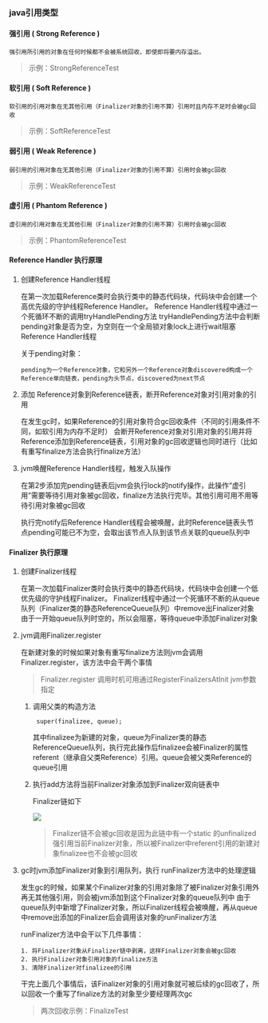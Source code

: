 ### java引用类型


#### 强引用 ( Strong Reference )
   
    强引用所引用的对象在任何时候都不会被系统回收，即使即将要内存溢出。
    
   > 示例：StrongReferenceTest

#### 软引用 ( Soft Reference )

    软引用的引用对象在无其他引用（Finalizer对象的引用不算）引用时且内存不足时会被gc回收
    
   > 示例：SoftReferenceTest

#### 弱引用 ( Weak Reference )

    弱引用的引用对象在无其他引用（Finalizer对象的引用不算）引用时会被gc回收
    
   > 示例：WeakReferenceTest
      
#### 虚引用 ( Phantom Reference )

    虚引用的引用对象在无其他引用（Finalizer对象的引用不算）引用时会被gc回收
    
   > 示例：PhantomReferenceTest


#### Reference Handler 执行原理

1. 创建Reference Handler线程
    
      在第一次加载Reference类时会执行类中的静态代码块，代码块中会创建一个高优先级的守护线程Reference Handler。
      Reference Handler线程中通过一个死循环不断的调用tryHandlePending方法
      tryHandlePending方法中会判断pending对象是否为空，为空则在一个全局锁对象lock上进行wait阻塞Reference Handler线程
       
      关于pending对象：
      
       pending为一个Reference对象，它和另外一个Reference对象discovered构成一个Reference单向链表，pending为头节点，discovered为next节点
       
2. 添加 Reference对象到Reference链表，断开Reference对象对引用对象的引用

     在发生gc时，如果Reference的引用对象符合gc回收条件（不同的引用条件不同，如软引用为内存不足时）
     会断开Reference对象对引用对象的引用并将Reference添加到Reference链表，引用对象的gc回收逻辑也同时进行（比如有重写finalize方法会执行finalize方法）

3. jvm唤醒Reference Handler线程，触发入队操作      
      
     在第2步添加完pending链表后jvm会执行lock的notify操作，此操作“虚引用”需要等待引用对象被gc回收，finalize方法执行完毕。其他引用可用不用等待引用对象被gc回收
    
     执行完notify后Reference Handler线程会被唤醒，此时Reference链表头节点pending可能已不为空，会取出该节点入队到该节点关联的queue队列中
     

#### Finalizer 执行原理

1. 创建Finalizer线程
    
      在第一次加载Finalizer类时会执行类中的静态代码块，代码块中会创建一个低优先级的守护线程Finalizer。
      Finalizer线程中通过一个死循环不断的从queue队列（Finalizer类的静态ReferenceQueue队列）中remove出Finalizer对象
      由于一开始queue队列时空的，所以会阻塞，等待queue中添加Finalizer对象
    
2. jvm调用Finalizer.register
   
    在新建对象的时候如果对象有重写finalize方法则jvm会调用Finalizer.register，该方法中会干两个事情
    
    > Finalizer.register 调用时机可用通过RegisterFinalizersAtInit jvm参数指定
      
     1. 调用父类的构造方法
      
             super(finalizee, queue);
             
          其中finalizee为新建的对象，queue为Finalizer类的静态ReferenceQueue队列，执行完此操作后finalizee会被Finalizer的属性referent（继承自父类Reference）引用。queue会被父类Reference的queue引用
      
     2. 执行add方法将当前Finalizer对象添加到Finalizer双向链表中

        Finalizer链如下
    
        ![](http://gitimg.zhaozhubao.com/gitimg/微信截图_20190612113210.png)

        > Finalizer链不会被gc回收是因为此链中有一个static 的unfinalized强引用当前Finalizer对象，所以被Finalizer中referent引用的新建对象finalizee也不会被gc回收
  
3. gc时jvm添加Finalizer对象到引用队列，执行 runFinalizer方法中的处理逻辑

      发生gc的时候，如果某个Finalizer对象的引用对象除了被Finalizer对象引用外再无其他强引用，则会被jvm添加到这个Finalizer对象的queue队列中
      由于queue队列中新增了Finalizer对象，所以Finalizer线程会被唤醒，再从queue中remove出添加的Finalizer后会调用该对象的runFinalizer方法
       
      runFinalizer方法中会干以下几件事情：
       
       1. 将Finalizer对象从Finalizer链中剥离，这样Finalizer对象会被gc回收
       2. 执行Finalizer对象引用对象的finalize方法
       3. 清除Finalizer对finalizee的引用
       
     干完上面几个事情后，该Finalizer对象的引用对象就可被后续的gc回收了，所以回收一个重写了finalize方法的对象至少要经理两次gc
     
     > 两次回收示例：FinalizeTest
    
